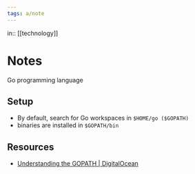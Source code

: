 ```yaml
---
tags: a/note
---
```

in:: [[technology]]

# Notes
Go programming language

## Setup
* By default, search for Go workspaces in `$HOME/go ($GOPATH)`
* binaries are installed in `$GOPATH/bin`

## Resources
* [Understanding the GOPATH  | DigitalOcean](https://www.digitalocean.com/community/tutorials/understanding-the-gopath)
